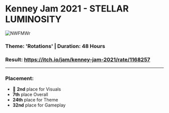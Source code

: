 # Kenney Jam 2021 - STELLAR LUMINOSITY
![NWFMWr](https://user-images.githubusercontent.com/47507160/166220538-a3125eed-f30c-44ae-a2f1-cbc4c8cf5a91.png)
### Theme: 'Rotations' | Duration: 48 Hours 
### Result: https://itch.io/jam/kenney-jam-2021/rate/1168257
--- 
### Placement:
- 🥈 **2nd** place for Visuals
- **7th** place Overall 
- **24th** place for Theme
- **32nd** place for Gameplay
